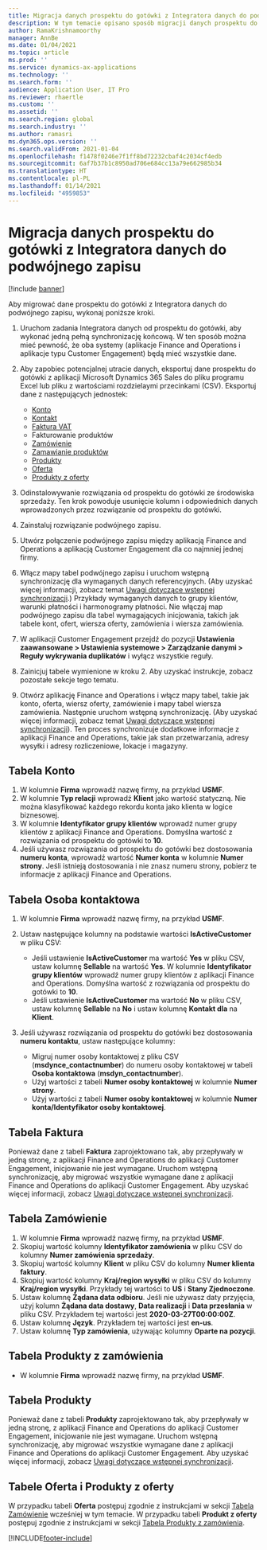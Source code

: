 ```yaml
---
title: Migracja danych prospektu do gotówki z Integratora danych do podwójnego zapisu
description: W tym temacie opisano sposób migracji danych prospektu do gotówki z Integratora danych do podwójnego zapisu.
author: RamaKrishnamoorthy
manager: AnnBe
ms.date: 01/04/2021
ms.topic: article
ms.prod: ''
ms.service: dynamics-ax-applications
ms.technology: ''
ms.search.form: ''
audience: Application User, IT Pro
ms.reviewer: rhaertle
ms.custom: ''
ms.assetid: ''
ms.search.region: global
ms.search.industry: ''
ms.author: ramasri
ms.dyn365.ops.version: ''
ms.search.validFrom: 2021-01-04
ms.openlocfilehash: f1478f0246e7f1ff8bd72232cbaf4c2034cf4edb
ms.sourcegitcommit: 6af7b37b1c8950ad706e684cc13a79e662985b34
ms.translationtype: HT
ms.contentlocale: pl-PL
ms.lasthandoff: 01/14/2021
ms.locfileid: "4959853"
---
```

# <a name="migrate-prospect-to-cash-data-from-data-integrator-to-dual-write"></a>Migracja danych prospektu do gotówki z Integratora danych do podwójnego zapisu

[!include [banner](../../includes/banner.md)]

Aby migrować dane prospektu do gotówki z Integratora danych do podwójnego zapisu, wykonaj poniższe kroki.

1. Uruchom zadania Integratora danych od prospektu do gotówki, aby wykonać jedną pełną synchronizację końcową. W ten sposób można mieć pewność, że oba systemy (aplikacje Finance and Operations i aplikacje typu Customer Engagement) będą mieć wszystkie dane.
2. Aby zapobiec potencjalnej utracie danych, eksportuj dane prospektu do gotówki z aplikacji Microsoft Dynamics 365 Sales do pliku programu Excel lub pliku z wartościami rozdzielaymi przecinkami (CSV). Eksportuj dane z następujących jednostek:

    - [Konto](#account-table)
    - [Kontakt](#contact-table)
    - [Faktura VAT](#invoice-table)
    - Fakturowanie produktów
    - [Zamówienie](#order-table)
    - [Zamawianie produktów](#order-products-table)
    - [Produkty](#products-table)
    - [Oferta](#quote-and-quote-product-tables)
    - [Produkty z oferty](#quote-and-quote-product-tables)

3. Odinstalowywanie rozwiązania od prospektu do gotówki ze środowiska sprzedaży. Ten krok powoduje usunięcie kolumn i odpowiednich danych wprowadzonych przez rozwiązanie od prospektu do gotówki.
4. Zainstaluj rozwiązanie podwójnego zapisu.
5. Utwórz połączenie podwójnego zapisu między aplikacją Finance and Operations a aplikacją Customer Engagement dla co najmniej jednej firmy.
6. Włącz mapy tabel podwójnego zapisu i uruchom wstępną synchronizację dla wymaganych danych referencyjnych. (Aby uzyskać więcej informacji, zobacz temat [Uwagi dotyczące wstępnej synchronizacji](initial-sync-guidance.md).) Przykłady wymaganych danych to grupy klientów, warunki płatności i harmonogramy płatności. Nie włączaj map podwójnego zapisu dla tabel wymagających inicjowania, takich jak tabele kont, ofert, wiersza oferty, zamówienia i wiersza zamówienia.
7. W aplikacji Customer Engagement przejdź do pozycji **Ustawienia zaawansowane \> Ustawienia systemowe \> Zarządzanie danymi \> Reguły wykrywania duplikatów** i wyłącz wszystkie reguły.
8. Zainicjuj tabele wymienione w kroku 2. Aby uzyskać instrukcje, zobacz pozostałe sekcje tego tematu.
9. Otwórz aplikację Finance and Operations i włącz mapy tabel, takie jak konto, oferta, wiersz oferty, zamówienie i mapy tabel wiersza zamówienia. Następnie uruchom wstępną synchronizację. (Aby uzyskać więcej informacji, zobacz temat [Uwagi dotyczące wstępnej synchronizacji](initial-sync-guidance.md)). Ten proces synchronizuje dodatkowe informacje z aplikacji Finance and Operations, takie jak stan przetwarzania, adresy wysyłki i adresy rozliczeniowe, lokacje i magazyny.

## <a name="account-table"></a>Tabela Konto

1. W kolumnie **Firma** wprowadź nazwę firmy, na przykład **USMF**.
2. W kolumnie **Typ relacji** wprowadź **Klient** jako wartość statyczną. Nie można klasyfikować każdego rekordu konta jako klienta w logice biznesowej.
3. W kolumnie **Identyfikator grupy klientów** wprowadź numer grupy klientów z aplikacji Finance and Operations. Domyślna wartość z rozwiązania od prospektu do gotówki to **10**.
4. Jeśli używasz rozwiązania od prospektu do gotówki bez dostosowania **numeru konta**, wprowadź wartość **Numer konta** w kolumnie **Numer strony**. Jeśli istnieją dostosowania i nie znasz numeru strony, pobierz te informacje z aplikacji Finance and Operations.

## <a name="contact-table"></a>Tabela Osoba kontaktowa

1. W kolumnie **Firma** wprowadź nazwę firmy, na przykład **USMF**.
2. Ustaw następujące kolumny na podstawie wartości **IsActiveCustomer** w pliku CSV:

    - Jeśli ustawienie **IsActiveCustomer** ma wartość **Yes** w pliku CSV, ustaw kolumnę **Sellable** na wartość **Yes**. W kolumnie **Identyfikator grupy klientów** wprowadź numer grupy klientów z aplikacji Finance and Operations. Domyślna wartość z rozwiązania od prospektu do gotówki to **10**.
    - Jeśli ustawienie **IsActiveCustomer** ma wartość **No** w pliku CSV, ustaw kolumnę **Sellable** na **No** i ustaw kolumnę **Kontakt dla** na **Klient**.

3. Jeśli używasz rozwiązania od prospektu do gotówki bez dostosowania **numeru kontaktu**, ustaw następujące kolumny:

    - Migruj numer osoby kontaktowej z pliku CSV (**msdynce\_contactnumber**) do numeru osoby kontaktowej w tabeli **Osoba kontaktowa** (**msdyn\_contactnumber**).
    - Użyj wartości z tabeli **Numer osoby kontaktowej** w kolumnie **Numer strony**.
    - Użyj wartości z tabeli **Numer osoby kontaktowej** w kolumnie **Numer konta/Identyfikator osoby kontaktowej**.

## <a name="invoice-table"></a>Tabela Faktura

Ponieważ dane z tabeli **Faktura** zaprojektowano tak, aby przepływały w jedną stronę, z aplikacji Finance and Operations do aplikacji Customer Engagement, inicjowanie nie jest wymagane. Uruchom wstępną synchronizację, aby migrować wszystkie wymagane dane z aplikacji Finance and Operations do aplikacji Customer Engagement. Aby uzyskać więcej informacji, zobacz [Uwagi dotyczące wstępnej synchronizacji](initial-sync-guidance.md).

## <a name="order-table"></a>Tabela Zamówienie

1. W kolumnie **Firma** wprowadź nazwę firmy, na przykład **USMF**.
2. Skopiuj wartość kolumny **Identyfikator zamówienia** w pliku CSV do kolumny **Numer zamówienia sprzedaży**.
3. Skopiuj wartość kolumny **Klient** w pliku CSV do kolumny **Numer klienta faktury**.
4. Skopiuj wartość kolumny **Kraj/region wysyłki** w pliku CSV do kolumny **Kraj/region wysyłki**. Przykłady tej wartości to **US** i **Stany Zjednoczone**.
5. Ustaw kolumnę **Żądana data odbioru**. Jeśli nie używasz daty przyjęcia, użyj kolumn **Żądana data dostawy**, **Data realizacji** i **Data przesłania** w pliku CSV. Przykładem tej wartości jest **2020-03-27T00:00:00Z**.
6. Ustaw kolumnę **Język**. Przykładem tej wartości jest **en-us**.
7. Ustaw kolumnę **Typ zamówienia**, używając kolumny **Oparte na pozycji**.

## <a name="order-products-table"></a>Tabela Produkty z zamówienia

- W kolumnie **Firma** wprowadź nazwę firmy, na przykład **USMF**.

## <a name="products-table"></a>Tabela Produkty

Ponieważ dane z tabeli **Produkty** zaprojektowano tak, aby przepływały w jedną stronę, z aplikacji Finance and Operations do aplikacji Customer Engagement, inicjowanie nie jest wymagane. Uruchom wstępną synchronizację, aby migrować wszystkie wymagane dane z aplikacji Finance and Operations do aplikacji Customer Engagement. Aby uzyskać więcej informacji, zobacz [Uwagi dotyczące wstępnej synchronizacji](initial-sync-guidance.md).

## <a name="quote-and-quote-product-tables"></a>Tabele Oferta i Produkty z oferty

W przypadku tabeli **Oferta** postępuj zgodnie z instrukcjami w sekcji [Tabela Zamówienie](#order-table) wcześniej w tym temacie. W przypadku tabeli **Produkt z oferty** postępuj zgodnie z instrukcjami w sekcji [Tabela Produkty z zamówienia](#order-products-table).


[!INCLUDE[footer-include](../../../../includes/footer-banner.md)]